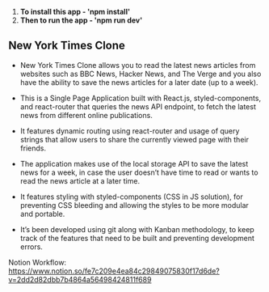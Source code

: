 1. **To install this app - 'npm install'**
2. **Then to run the app - 'npm run dev'**

## New York Times Clone

- New York Times Clone allows you to read the latest news articles from websites such as BBC News, Hacker News, and The Verge and you also have the ability to save the news articles for a later date (up to a week).

- This is a Single Page Application built with React.js, styled-components, and react-router that queries the news API endpoint, to fetch the latest news from different online publications.

- It features dynamic routing using react-router and usage of query strings that allow users to share the currently viewed page with their friends.

- The application makes use of the local storage API to save the latest news for a week, in case the user doesn’t have time to read or wants to read the news article at a later time.

- It features styling with styled-components (CSS in JS solution), for preventing CSS bleeding and allowing the styles to be more modular and portable.

- It’s been developed using git along with Kanban methodology, to keep track of the features that need to be built and preventing development errors.

Notion Workflow:
https://www.notion.so/fe7c209e4ea84c29849075830f17d6de?v=2dd2d82dbb7b4864a56498424811f689
